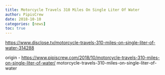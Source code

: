 ```yaml
---
title: Motorcycle Travels 310 Miles On Single Liter Of Water
author: PipisCrew
date: 2018-10-10
categories: [news]
toc: true
---
```


https://www.disclose.tv/motorcycle-travels-310-miles-on-single-liter-of-water-314288

origin - https://www.pipiscrew.com/2018/10/motorcycle-travels-310-miles-on-single-liter-of-water/ motorcycle-travels-310-miles-on-single-liter-of-water